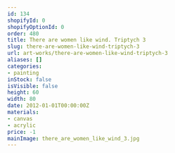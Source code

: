 ```yaml
---
id: 134
shopifyId: 0
shopifyOptionId: 0
order: 480
title: There are women like wind. Triptych 3
slug: there-are-women-like-wind-triptych-3
url: art-works/there-are-women-like-wind-triptych-3
aliases: []
categories:
- painting
inStock: false
isVisible: false
height: 60
width: 80
date: 2012-01-01T00:00:00Z
materials:
- canvas
- acrylic
price: -1
mainImage: there_are_women_like_wind_3.jpg
---
```

